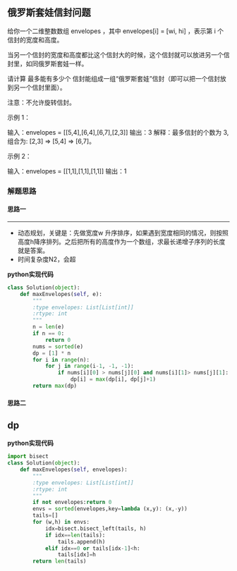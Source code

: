 ## 俄罗斯套娃信封问题

给你一个二维整数数组 envelopes ，其中 envelopes[i] = [wi, hi] ，表示第 i 个信封的宽度和高度。

当另一个信封的宽度和高度都比这个信封大的时候，这个信封就可以放进另一个信封里，如同俄罗斯套娃一样。

请计算 最多能有多少个 信封能组成一组“俄罗斯套娃”信封（即可以把一个信封放到另一个信封里面）。

注意：不允许旋转信封。


示例 1：

输入：envelopes = [[5,4],[6,4],[6,7],[2,3]]
输出：3
解释：最多信封的个数为 3, 组合为: [2,3] => [5,4] => [6,7]。



示例 2：

输入：envelopes = [[1,1],[1,1],[1,1]]
输出：1



### 解题思路
#### 思路一
****
- 动态规划，关键是：先做宽度w 升序排序，如果遇到宽度相同的情况，则按照高度h降序排列。之后把所有的高度作为一个数组，求最长递增子序列的长度就是答案。
- 时间复杂度N2，会超

**python实现代码**
```python
class Solution(object):
    def maxEnvelopes(self, e):
        """
        :type envelopes: List[List[int]]
        :rtype: int
        """
        n = len(e)
        if n == 0:
            return 0
        nums = sorted(e)
        dp = [1] * n
        for i in range(n):
            for j in range(i-1, -1, -1):
                if nums[i][0] > nums[j][0] and nums[i][1]> nums[j][1]:
                    dp[i] = max(dp[i], dp[j]+1)
        return max(dp)

```
#### 思路二

**dp**
- 

**python实现代码**
```python
import bisect
class Solution(object):
    def maxEnvelopes(self, envelopes):
        """
        :type envelopes: List[List[int]]
        :rtype: int
        """
        if not envelopes:return 0
        envs = sorted(envelopes,key=lambda (x,y): (x,-y))
        tails=[]
        for (w,h) in envs:
            idx=bisect.bisect_left(tails, h)
            if idx==len(tails):
                tails.append(h)                        
            elif idx==0 or tails[idx-1]<h:
                tails[idx]=h
        return len(tails)    
```